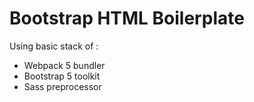# Bootstrap HTML Boilerplate

Using basic stack of :

- Webpack 5 bundler
- Bootstrap 5 toolkit
- Sass preprocessor
